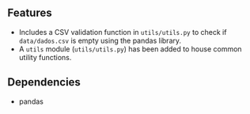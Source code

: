 ## Features
- Includes a CSV validation function in `utils/utils.py` to check if `data/dados.csv` is empty using the pandas library.
- A `utils` module (`utils/utils.py`) has been added to house common utility functions.

## Dependencies
- pandas
